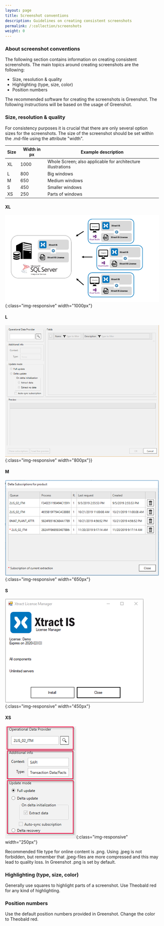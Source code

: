 ```yaml
---
layout: page
title: Screenshot conventions
description: Guidelines on creating consistent screenshots
permalink: /:collection/screenshots
weight: 0
---
```

### About screenshot conventions
The following section contains information on creating consistent screenshots.
The main topics around creating screenshots are the following:
- Size, resolution & quality
- Highlighting (type, size, color)
- Position numbers

The recommended software for creating the screenshots is Greenshot. The following instructions will be based on the usage of Greenshot.

### Size, resolution & quality
For consistency purposes it is crucial that there are only several option sizes for the screenshots.
The size of the screenshot should be set within the .md-file using the attribute "width".

Size | Width in px | Example description
------------ | ------------- | ----------
XL | 1000 | Whole Screen; also applicable for architecture illustrations
L | 800 | Big windows
M | 650 | Medium windows
S | 450 | Smaller windows
XS | 250 | Parts of windows

#### XL
![client_Server_architecture_xis_final](/img/content/xis/client_server_xis.png){:class="img-responsive" width="1000px"} <br>
#### L
![ODP Add parameters](/img/content/odp/odp-component-general.png){:class="img-responsive" width="800px"}}<br> 
#### M
![OPD settings](/img/content/odp/odp-settings-02.png){:class="img-responsive" width="650px"}
#### S
![XIS_License_Manager](/img/content/xis/xis_license-manager.png){:class="img-responsive" width="450px"}
#### XS
![ODP Settings](/img/content/odp/odp-settings-01.png){:class="img-responsive" width="250px"}

Recommended file type for online content is .png. Using .jpeg is not forbidden, but remember that .jpeg-files are more compressed and this may lead to quality loss. In Greenshot .png is set by default. 
### Highlighting (type, size, color)
Generally use squares to highlight parts of a screenshot. Use Theobald red for any kind of highlighting.
### Position numbers
Use the default position numbers provided in Greenshot. Change the color to Theobald red.